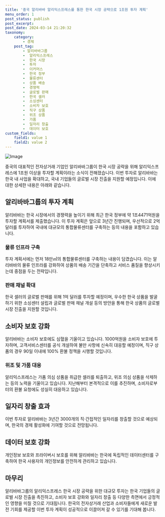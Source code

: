 ```yaml
---
title: '중국 알리바바 알리익스프레스를 통한 한국 시장 공략으로 1조원 투자 계획'
menu_order: 1
post_status: publish
post_excerpt: 
post_date: 2024-03-14 21:20:32
taxonomy:
    category:
        - 경제
    post_tag:
        - 알리바바그룹
        -  알리익스프레스
        -  한국 시장
        -  투자
        -  이커머스
        -  한국 정부
        -  물류센터
        -  상품 배송
        -  경쟁력
        -  글로벌 판매
        -  한국 셀러
        -  소싱센터
        -  소비자 보호
        -  직구 상품
        -  위조 상품
        -  가품
        -  일자리 창출
        -  데이터 보호
custom_fields:
    field1: value 1
    field2: value 2
---
```


![Image](https://imgnews.pstatic.net/image/366/2024/03/14/0000977663_001_20240314082101366.jpg?type=w647)

중국의 대표적인 전자상거래 기업인 알리바바그룹이 한국 시장 공략을 위해 알리익스프레스에 1조원 이상을 투자할 계획이라는 소식이 전해졌습니다. 이번 투자로 알리바바는 한국 내 사업을 확대하고, 국내 기업들의 글로벌 시장 진출을 지원할 예정입니다. 이에 대한 상세한 내용은 아래와 같습니다.
## 알리바바그룹의 투자 계획
알리바바는 한국 시장에서의 경쟁력을 높이기 위해 최근 한국 정부에 약 1조4471억원을 투자할 계획서를 제출했습니다. 이 투자 계획은 앞으로 3년간 진행되며, 우선적으로 2억 달러를 투자하여 국내에 대규모의 통합물류센터를 구축하는 등의 내용을 포함하고 있습니다.
### 물류 인프라 구축
투자 계획서에는 먼저 18만㎡의 통합물류센터를 구축하는 내용이 담겼습니다. 이는 알리바바의 물류 인프라를 강화하여 상품의 배송 기간을 단축하고 서비스 품질을 향상시키는데 중점을 두는 전략입니다.
### 판매 채널 확대
한국 셀러의 글로벌 판매를 위해 1억 달러를 투자할 예정이며, 우수한 한국 상품을 발굴하기 위한 소싱센터 설립과 글로벌 판매 채널 개설 등의 방안을 통해 한국 상품의 글로벌 시장 진출을 지원할 것입니다.
## 소비자 보호 강화
알리바바는 소비자 보호에도 심혈을 기울이고 있습니다. 1000억원을 소비자 보호에 투자하며, 고객서비스센터를 공식 개설하여 불만 사항에 신속히 대응할 예정이며, 직구 상품의 경우 90일 이내에 100% 환불 정책을 시행할 것입니다.
### 위조 및 가품 대응
알리익스프레스는 가품 의심 상품을 취급한 셀러를 퇴출하고, 위조 의심 상품을 삭제하는 등의 노력을 기울이고 있습니다. 지난해부터 본격적으로 이를 추진하며, 소비자로부터의 환불 요청에도 성실히 대응하고 있습니다.
## 일자리 창출 효과
이번 투자로 알리바바는 3년간 3000개의 직·간접적인 일자리를 창출할 것으로 예상되며, 한국의 경제 활성화에 기여할 것으로 전망됩니다.
## 데이터 보호 강화
개인정보 보호와 프라이버시 보호를 위해 알리바바는 한국에 독립적인 데이터센터를 구축하여 한국 사용자의 개인정보를 안전하게 관리하고 있습니다.
## 마무리
알리바바그룹의 알리익스프레스 한국 시장 공략을 위한 대규모 투자는 한국 기업들의 글로벌 시장 진출을 촉진하고, 소비자 보호 강화와 일자리 창출 등 다양한 측면에서 긍정적인 영향을 미칠 것으로 기대됩니다. 한국의 전자상거래 산업과 소비자들에게 새로운 발전 기회를 제공할 이번 투자 계획이 성공적으로 이끌어져 갈 수 있기를 기대해 봅니다.
